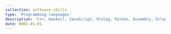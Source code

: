 ```yaml
---
collection: software_skills
type: 'Programming languages'
description: 'C++, Haskell, JavaScript, Prolog, Python, Assembly, Erlang, Basic, HTML, CSS'
date: 0001-01-01
---
```

